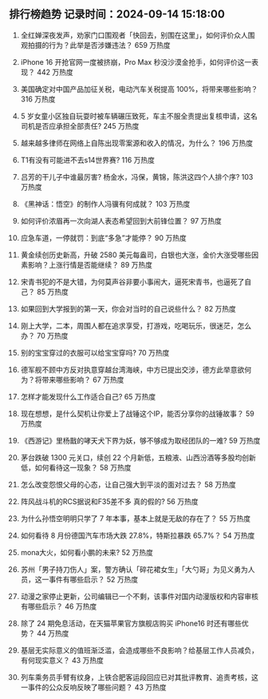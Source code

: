 
## 排行榜趋势 记录时间：2024-09-14 15:18:00
  
  1. 全红婵深夜发声，劝家门口围观者「快回去，别围在这里」，如何评价众人围观拍摄的行为？此举是否涉嫌违法？ 659 万热度
    
  2. iPhone 16 开抢官网一度被挤崩，Pro Max 秒没沙漠金抢手，如何评价这一表现？ 442 万热度
    
  3. 美国确定对中国产品加征关税，电动汽车关税提高 100%，将带来哪些影响？ 316 万热度
    
  4. 5 岁女童小区独自玩耍时被车辆碾压致死，车主不服全责提出复核申请，这名司机是否应承担全部责任? 245 万热度
    
  5. 越来越多律师在网络上自陈出现零案源和收入的情况，为什么？ 196 万热度
    
  6. T1有没有可能进不去s14世界赛? 116 万热度
    
  7. 吕芳的干儿子中谁最厉害? 杨金水，冯保，黄锦，陈洪这四个人排个序? 103 万热度
    
  8. 《黑神话：悟空》的制作人冯骥有何成就？ 103 万热度
    
  9. 如何评价浓眉再一次向湖人表态希望回到大前锋位置？ 97 万热度
    
  10. 应急车道，一停就罚：到底“多急”才能停？ 90 万热度
    
  11. 黄金续创历史新高，升破 2580 美元每盎司，白银也大涨，金价大涨受哪些因素影响？上涨行情是否能继续？ 89 万热度
    
  12. 宋青书犯的不是大错，为何莫声谷非要小事闹大，逼死宋青书，也逼死了自己？ 85 万热度
    
  13. 如果回到大学报到的第一天，你会对当时的自己说些什么？ 82 万热度
    
  14. 刚上大学，二本，周围人都在追求享受，打游戏，吃喝玩乐，很迷茫，怎么办？ 70 万热度
    
  15. 别的宝宝穿过的衣服可以给宝宝穿吗? 70 万热度
    
  16. 德军舰不顾中方反对执意穿越台湾海峡，中方已提出交涉，德方此举意欲何为？将带来哪些影响？ 67 万热度
    
  17. 怎样才能发现什么工作适合自己? 65 万热度
    
  18. 现在想想，是什么契机让你爱上了战锤这个IP，能否分享你的战锤故事？ 59 万热度
    
  19. 《西游记》里杨戬的哮天犬下界为妖，够不够成为取经团队的一难? 59 万热度
    
  20. 茅台跌破 1300 元关口，续创 22 个月新低，五粮液、山西汾酒等多股均创新低，如何看待这一现象？ 58 万热度
    
  21. 怎么改变怨恨父母的心态，让自己强大到平淡的面对过去？ 58 万热度
    
  22. 阵风战斗机的RCS据说和F35差不多 真的假的? 56 万热度
    
  23. 为什么孙悟空明明只学了 7 年本事，基本上就是无敌的存在了？ 55 万热度
    
  24. 如何看待 8 月份德国汽车市场大跌 27.8%，特斯拉暴跌 65.7%？ 54 万热度
    
  25. mona大火，如何看小鹏的未来? 52 万热度
    
  26. 苏州「男子持刀伤人」案，警方确认「碎花裙女生」「大勺哥」为见义勇为人员，这一事件有哪些启示？ 52 万热度
    
  27. 动漫之家停止更新，公司编辑已一个不剩，该事件对国内动漫版权和内容审核有哪些启示？ 46 万热度
    
  28. 除了 24 期免息活动，在天猫苹果官方旗舰店购买 iPhone16 时还有哪些优势？ 44 万热度
    
  29. 基层无实际意义的值班渐泛滥，会造成哪些不良影响？给基层工作人员减负，有何现实意义？ 43 万热度
    
  30. 列车乘务员手臂有纹身，上铁合肥客运段回应已对其批评教育、追责考核，这一事件的公众反响反映了哪些问题？ 43 万热度
    